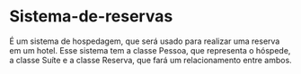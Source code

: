 # Sistema-de-reservas
É um sistema de hospedagem, que será usado para realizar uma reserva em um hotel. Esse sistema tem a classe Pessoa, que representa o hóspede, a classe Suíte e a classe Reserva, que fará um relacionamento entre ambos.
